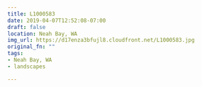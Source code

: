 ```yaml
---
title: L1000583
date: 2019-04-07T12:52:08-07:00
draft: false
location: Neah Bay, WA
img_url: https://d17enza3bfujl8.cloudfront.net/L1000583.jpg
original_fn: ""
tags:
- Neah Bay, WA
- landscapes

---
```

